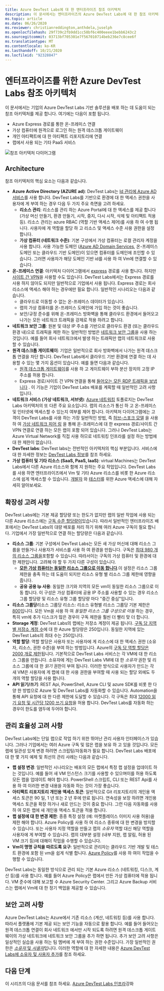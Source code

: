 ```yaml
---
title: Azure DevTest Labs에 대 한 엔터프라이즈 참조 아키텍처
description: 이 문서에서는 엔터프라이즈의 Azure DevTest Labs에 대 한 참조 아키텍처 지침을 제공 합니다.
ms.topic: article
ms.date: 06/26/2020
ms.reviewer: christianreddington,anthdela,juselph
ms.openlocfilehash: 29f739c2fb9dd1cc58bf6c400eeee1bebb6243c2
ms.sourcegitcommit: 03713bf705301e7f567010714beb236e7c8cee6f
ms.translationtype: MT
ms.contentlocale: ko-KR
ms.lasthandoff: 10/21/2020
ms.locfileid: "92328847"
---
```

# <a name="azure-devtest-labs-reference-architecture-for-enterprises"></a>엔터프라이즈를 위한 Azure DevTest Labs 참조 아키텍처
이 문서에서는 기업의 Azure DevTest Labs 기반 솔루션을 배포 하는 데 도움이 되는 참조 아키텍처를 제공 합니다. 여기에는 다음이 포함 됩니다.
- Azure Express 경로를 통한 온-프레미스 연결
- 가상 컴퓨터에 원격으로 로그인 하는 원격 데스크톱 게이트웨이
- 개인 아티팩트에 대 한 아티팩트 리포지토리에 연결
- 랩에서 사용 되는 기타 PaaS 서비스

![참조 아키텍처 다이어그램](./media/devtest-lab-reference-architecture/reference-architecture.png)

## <a name="architecture"></a>Architecture
참조 아키텍처의 핵심 요소는 다음과 같습니다.

- **Azure Active Directory (AZURE ad)**: DevTest Labs는 [Id 관리에 Azure AD 서비스](../active-directory/fundamentals/active-directory-whatis.md)를 사용 합니다. DevTest Labs를 기반으로 환경에 대 한 액세스 권한을 사용자에 게 부여 하는 경우 다음 두 가지 주요 측면을 고려 하세요.
    - **리소스 관리**: 리소스를 관리 하는 Azure Portal에 대 한 액세스를 제공 합니다 (가상 머신 만들기, 환경 만들기, 시작, 중지, 다시 시작, 삭제 및 아티팩트 적용 등). 리소스 관리는 azure RBAC (역할 기반 액세스 제어)를 사용 하 여 수행 됩니다. 사용자에 게 역할을 할당 하 고 리소스 및 액세스 수준 사용 권한을 설정 합니다.
    - **가상 컴퓨터 (네트워크 수준)**: 기본 구성에서 가상 컴퓨터는 로컬 관리자 계정을 사용 합니다. 사용 가능한 도메인 ([Azure AD Domain Services](../active-directory-domain-services/overview.md), 온-프레미스 도메인 또는 클라우드 기반 도메인)이 있으면 컴퓨터를 도메인에 조인할 수 있습니다. 그러면 사용자가 해당 도메인 기반 id를 사용 하 여 Vm에 연결할 수 있습니다.
- **온-프레미스 연결**: 아키텍처 다이어그램에서 [express](../expressroute/expressroute-introduction.md) 경로를 사용 합니다. 하지만 [사이트 간 VPN](../vpn-gateway/vpn-gateway-about-vpn-gateway-settings.md)을 사용할 수도 있습니다. DevTest Labs에서는 Express 경로를 사용 하지 않아도 되지만 일반적으로 기업에서 사용 됩니다. Express 경로는 회사 리소스에 액세스 해야 하는 경우에만 필요 합니다. 일반적인 시나리오는 다음과 같습니다.
    - 클라우드로 이동할 수 없는 온-프레미스 데이터가 있습니다.
    - 랩의 가상 컴퓨터를 온-프레미스 도메인에 가입 하는 것이 좋습니다.
    - 보안/규정 준수를 위해 온-프레미스 방화벽을 통해 클라우드 환경에서 들어오고 나가는 모든 네트워크 트래픽을 강제로 적용 하려고 합니다.
- **네트워크 보안 그룹**: 원본 및 대상 IP 주소를 기반으로 클라우드 환경 (또는 클라우드 환경 내)으로 트래픽을 제한 하는 일반적인 방법은 [네트워크 보안 그룹](../virtual-network/network-security-groups-overview.md)을 사용 하는 것입니다. 예를 들어 회사 네트워크에서 발생 하는 트래픽만 랩의 네트워크로 사용할 수 있습니다.
- **원격 데스크톱 게이트웨이**: 기업은 일반적으로 회사 방화벽에서 나가는 원격 데스크톱 연결을 차단 합니다. DevTest Labs에서 클라우드 기반 환경에 연결 하는 데 사용할 수 있는 몇 가지 옵션이 있습니다. 예를 들면 다음과 같습니다.
  - [원격 데스크톱 게이트웨이](/windows-server/remote/remote-desktop-services/desktop-hosting-logical-architecture)를 사용 하 고 게이트웨이 부하 분산 장치의 고정 IP 주소를 허용 합니다.
  - Express 경로/사이트 간 VPN 연결을 통해 [들어오는 모든 RDP 트래픽을 보냅니다](../vpn-gateway/vpn-gateway-forced-tunneling-rm.md) . 이 기능은 기업이 DevTest Labs 배포를 계획할 때 일반적인 고려 사항입니다.
- **네트워크 서비스 (가상 네트워크, 서브넷)**: [Azure 네트워킹](../networking/networking-overview.md) 토폴로지는 DevTest Labs 아키텍처의 또 다른 주요 요소입니다. 랩의 리소스가 통신 하 고 온-프레미스 및 인터넷에 액세스할 수 있는지 여부를 제어 합니다. 아키텍처 다이어그램에는 고객이 DevTest Labs를 사용 하는 가장 일반적인 방법, 즉 [허브-스포크 모델](/azure/architecture/reference-architectures/hybrid-networking/hub-spoke) 을 사용 하 여 [가상 네트워크 피어 링](../virtual-network/virtual-network-peering-overview.md) 을 통해 온-프레미스에 대 한 express 경로/사이트 간 VPN 연결로 연결 하는 모든 랩이 포함 되어 있습니다. 그러나 DevTest Labs는 Azure Virtual Network를 직접 사용 하므로 네트워킹 인프라를 설정 하는 방법에 대 한 제한이 없습니다.
- **DevTest labs**: DevTest labs는 전반적인 아키텍처의 핵심 부분입니다. 서비스에 대 한 자세한 정보는 [DevTest Labs 정보](devtest-lab-overview.md)를 참조 하세요.
- **가상 컴퓨터 및 기타 리소스 (SaaS, PaaS, IaaS)**: virtual Machines는 DevTest Labs에서 다른 Azure 리소스와 함께 지 원하는 주요 작업입니다. DevTest Labs를 사용 하면 엔터프라이즈에서 Vm 및 기타 Azure 리소스를 비롯 한 Azure 리소스에 쉽게 액세스할 수 있습니다. [개발자](devtest-lab-developer-lab.md) 와 [테스터](devtest-lab-test-env.md)를 위한 Azure 액세스에 대해 자세히 알아보세요.

## <a name="scalability-considerations"></a>확장성 고려 사항
DevTest Labs에는 기본 제공 할당량 또는 한도가 없지만 랩의 일반 작업에 사용 되는 다른 Azure 리소스에는 [구독 수준 할당량이](../azure-resource-manager/management/azure-subscription-service-limits.md)있습니다. 따라서 일반적인 엔터프라이즈 배포에서는 DevTest Labs의 대량 배포를 처리 하기 위해 여러 Azure 구독이 필요 합니다. 기업에서 가장 일반적으로 연결 하는 할당량은 다음과 같습니다.

- **리소스 그룹**: 기본 구성에서 DevTest Labs는 모든 새 가상 머신에 대해 리소스 그룹을 만들거나 사용자가 서비스를 사용 하 여 환경을 만듭니다. 구독은 [최대 980 개의 리소스 그룹을](../azure-resource-manager/management/azure-subscription-service-limits.md#subscription-limits)포함할 수 있습니다. 따라서이는 구독의 가상 컴퓨터 및 환경에 대 한 제한입니다. 고려해 야 할 두 가지 다른 구성이 있습니다.
    - **[모든 가상 컴퓨터는 동일한 리소스 그룹으로 이동 합니다](resource-group-control.md)**.이 설정은 리소스 그룹 제한을 충족 하는 데 도움이 되지만 리소스 유형 별 리소스 그룹 제한에 영향을 줍니다.
    - **공유 공용 Ip 사용**: 동일한 크기와 지역의 모든 vm이 동일한 리소스 그룹으로 이동 합니다. 이 구성은 가상 컴퓨터에 공용 IP 주소를 사용할 수 있는 경우 리소스 그룹 할당량 및 리소스 유형 그룹 할당량 마다 "중간 중심"입니다.
- **리소스 그룹당**리소스 그룹당 리소스: 리소스 유형별 리소스 그룹당 기본 제한은 [800](../azure-resource-manager/management/azure-subscription-service-limits.md#resource-group-limits)입니다.  모든 Vm을 사용 하 여 *동일한 리소스 그룹 구성으로 이동* 하는 경우, 특히 vm에 추가 디스크가 많은 경우이 구독 제한을 훨씬 더 빨리 맞 더 합니다.
- **Storage 계정**: DevTest Labs의 랩에는 저장소 계정이 제공 됩니다. [구독 당 지역별 저장소 계정 수](../azure-resource-manager/management/azure-subscription-service-limits.md#storage-limits)에 대 한 Azure 할당량은 250입니다. 동일한 지역에 있는 DevTest Labs의 최대 수는 250입니다.
- **역할 할당**: 역할 할당은 사용자 또는 사용자에 게 리소스에 대 한 액세스 권한 (소유자, 리소스, 권한 수준)을 부여 하는 방법입니다. Azure의 [구독 당 역할 할당은 2000 개로 제한](../azure-resource-manager/management/azure-subscription-service-limits.md#azure-role-based-access-control-limits)됩니다. 기본적으로 DevTest Labs 서비스는 각 VM에 대 한 리소스 그룹을 만듭니다. 소유자에 게는 DevTest Labs VM에 대 한 *소유자* 권한 및 리소스 그룹에 대 한 *읽기* 권한이 부여 됩니다. 이러한 방식으로 사용자가 만드는 각 새 VM은 사용자에 게 랩에 대 한 사용 권한을 부여할 때 사용 되는 할당 외에도 두 개의 역할 할당을 사용 합니다.
- **API 읽기/쓰기**: REST Api, PowerShell, Azure CLI 및 azure SDK를 비롯 한 다양 한 방법으로 Azure 및 DevTest Labs를 자동화할 수 있습니다. Automation을 통해 API 요청에 대 한 다른 제한에 도달할 수 있습니다. 각 구독은 최대 [12000 읽기 요청 및 시간당 1200 쓰기 요청](../azure-resource-manager/management/request-limits-and-throttling.md)을 허용 합니다. DevTest Labs를 자동화 하는 경우이 한도를 염두에 두어야 합니다.

## <a name="manageability-considerations"></a>관리 효율성 고려 사항
DevTest Labs에는 단일 랩으로 작업 하기 위한 뛰어난 관리 사용자 인터페이스가 있습니다. 그러나 기업에서는 여러 Azure 구독 및 많은 랩을 보유 하 고 있을 것입니다. 모든 랩에 일관성 있게 변경 하려면 스크립팅/자동화가 필요 합니다. DevTest Labs 배포에 대 한 몇 가지 예제 및 최선의 관리 사례는 다음과 같습니다.

- **랩 설정 변경**: 일반적인 시나리오는 배포의 모든 랩에서 특정 랩 설정을 업데이트 하는 것입니다. 예를 들어 새 VM 인스턴스 크기를 사용할 수 있으며이를 허용 하도록 모든 랩을 업데이트 해야 합니다. PowerShell 스크립트, CLI 또는 REST Api를 사용 하 여 이러한 변경 내용을 자동화 하는 것이 가장 좋습니다.  
- **아티팩트 리포지토리 개인용 액세스 토큰**: 일반적으로 Git 리포지토리의 개인용 액세스 토큰은 90 일, 1 년 또는 2 년 후에 만료 됩니다. 연속성을 보장 하려면 개인용 액세스 토큰을 확장 하거나 새로 만드는 것이 중요 합니다. 그런 다음 자동화를 사용 하 여 모든 랩에 새 개인용 액세스 토큰을 적용 합니다.
- **랩 설정에 대 한 변경 제한**: 종종 특정 설정 (예: 마켓플레이스 이미지 사용 허용)을 제한 해야 합니다. Azure Policy를 사용 하 여 리소스 종류에 대 한 변경을 방지할 수 있습니다. 또는 사용자 지정 역할을 만들고 랩의 *소유자* 역할 대신 해당 역할을 사용자에 게 부여할 수 있습니다. 랩의 대부분 설정 (내부 지원, 랩 알림, 허용 된 VM 크기 등)에 대해이 작업을 수행할 수 있습니다.
- **Vm이 명명 규칙을 따르도록 요구**: 일반적으로 관리자는 클라우드 기반 개발 및 테스트 환경에 포함 된 vm을 쉽게 식별 합니다. [Azure Policy](https://github.com/Azure/azure-policy/tree/master/samples/TextPatterns/allow-multiple-name-patterns)를 사용 하 여이 작업을 수행할 수 있습니다.

DevTest Labs는 동일한 방식으로 관리 되는 기본 Azure 리소스 (네트워킹, 디스크, 계산 등)를 사용 합니다. 예를 들어 Azure Policy은 랩에서 만든 가상 컴퓨터에 적용 됩니다. VM 준수에 대해 보고할 수 Azure Security Center. 그리고 Azure Backup 서비스는 랩에서 Vm에 대 한 정기 백업을 제공할 수 있습니다.

## <a name="security-considerations"></a>보안 고려 사항
Azure DevTest Labs는 Azure에서 기존 리소스 (계산, 네트워킹 등)를 사용 합니다. 따라서 플랫폼에 기본 제공 되는 보안 기능을 자동으로 활용 합니다. 예를 들어 들어오는 원격 데스크톱 연결이 회사 네트워크 에서만 시작 되도록 하려면 원격 데스크톱 게이트웨이의 가상 네트워크에 네트워크 보안 그룹을 추가 하면 됩니다. 추가 보안 고려 사항은 일상적인 실습을 사용 하는 팀 멤버에 게 부여 하는 권한 수준입니다. 가장 일반적인 권한은 [ *소유자* 및 *사용자*](devtest-lab-add-devtest-user.md)입니다. 이러한 역할에 대 한 자세한 내용은 [Azure DevTest Labs에 소유자 및 사용자 추가](devtest-lab-add-devtest-user.md)를 참조 하세요.

## <a name="next-steps"></a>다음 단계
이 시리즈의 다음 문서를 참조 하세요. [Azure DevTest Labs 인프라](devtest-lab-guidance-scale.md)강화